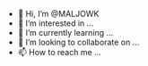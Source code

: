 - 👋 Hi, I’m @MALJOWK
- 👀 I’m interested in ...
- 🌱 I’m currently learning ...
- 💞️ I’m looking to collaborate on ...
- 📫 How to reach me ...

<!---
MALJOWK/MALJOWK is a ✨ special ✨ repository because its `README.md` (this file) appears on your GitHub profile.
You can click the Preview link to take a look at your changes.
--->
